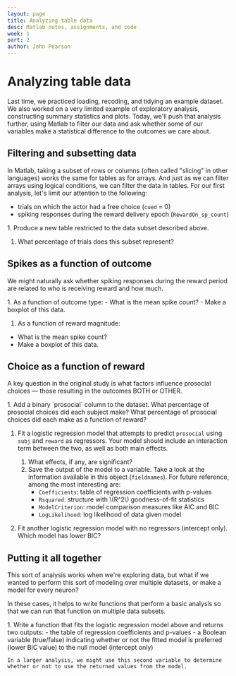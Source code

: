 ```yaml
---
layout: page
title: Analyzing table data
desc: Matlab notes, assignments, and code
week: 1
part: 2
author: John Pearson
---
```

# Analyzing table data

Last time, we practiced loading, recoding, and tidying an example dataset. We also worked on a very limited example of exploratory analysis, constructing summary statistics and plots. Today, we'll push that analysis further, using Matlab to filter our data and ask whether some of our variables make a statistical difference to the outcomes we care about.

## Filtering and subsetting data
In Matlab, taking a subset of rows or columns (often called "slicing" in other languages) works the same for tables as for arrays. And just as we can filter arrays using logical conditions, we can filter the data in tables. For our first analysis, let's limit our attention to the following:

- trials on which the actor had a free choice (`cued` = 0)
- spiking responses during the reward delivery epoch (`RewardOn_sp_count`)

<div class="question" markdown="1">
1. Produce a new table restricted to the data subset described above.

1. What percentage of trials does this subset represent?
</div>

## Spikes as a function of outcome
We might naturally ask whether spiking responses during the reward period are related to who is receiving reward and how much.

<div class="question" markdown="1">
1. As a function of outcome type:
- What is the mean spike count?
- Make a boxplot of this data.

1. As a function of reward magnitude:
- What is the mean spike count?
- Make a boxplot of this data.
</div>

## Choice as a function of reward
A key question in the original study is what factors influence prosocial choices &mdash; those resulting in the outcomes BOTH or OTHER.

<div class="question" markdown="1">
1. Add a binary `prosocial` column to the dataset. What percentage of prosocial choices did each subject make? What percentage of prosocial choices did each make as a function of reward?

1. Fit a logistic regression model that attempts to predict `prosocial` using `subj` and `reward` as regressors. Your model should include an interaction term between the two, as well as both main effects.
    1. What effects, if any, are significant?
    1. Save the output of the model to a variable. Take a look at the information available in this object (`fieldnames`). For future reference, among the most interesting are:
        - `Coefficients`: table of regression coefficients with p-values
        - `Rsquared`: structure with \\(R^2\\) goodness-of-fit statistics
        - `ModelCriterion`: model comparison measures like AIC and BIC
        - `LogLikelihood`: log likelihood of data given model

1. Fit another logistic regression model with no regressors (intercept only). Which model has lower BIC?
</div>


## Putting it all together
This sort of analysis works when we're exploring data, but what if we wanted to perform this sort of modeling over multiple datasets, or make a model for every neuron?

In these cases, it helps to write functions that perform a basic analysis so that we can run that function on multiple data subsets.

<div class="question" markdown="1">
1. Write a function that fits the logistic regression model above and returns two outputs:
    - the table of regression coefficients and p-values
    - a Boolean variable (true/false) indicating whether or not the fitted model is preferred (lower BIC value) to the null model (intercept only)

    In a larger analysis, we might use this second variable to determine whether or not to use the returned values from the model.
</div>
